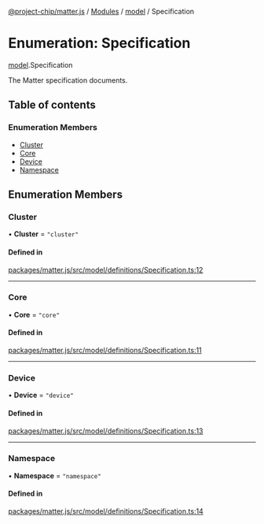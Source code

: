[@project-chip/matter.js](../README.md) / [Modules](../modules.md) / [model](../modules/model.md) / Specification

# Enumeration: Specification

[model](../modules/model.md).Specification

The Matter specification documents.

## Table of contents

### Enumeration Members

- [Cluster](model.Specification-1.md#cluster)
- [Core](model.Specification-1.md#core)
- [Device](model.Specification-1.md#device)
- [Namespace](model.Specification-1.md#namespace)

## Enumeration Members

### Cluster

• **Cluster** = ``"cluster"``

#### Defined in

[packages/matter.js/src/model/definitions/Specification.ts:12](https://github.com/project-chip/matter.js/blob/904d0c9b952b91f28a21803759c5e5c66ee4d272/packages/matter.js/src/model/definitions/Specification.ts#L12)

___

### Core

• **Core** = ``"core"``

#### Defined in

[packages/matter.js/src/model/definitions/Specification.ts:11](https://github.com/project-chip/matter.js/blob/904d0c9b952b91f28a21803759c5e5c66ee4d272/packages/matter.js/src/model/definitions/Specification.ts#L11)

___

### Device

• **Device** = ``"device"``

#### Defined in

[packages/matter.js/src/model/definitions/Specification.ts:13](https://github.com/project-chip/matter.js/blob/904d0c9b952b91f28a21803759c5e5c66ee4d272/packages/matter.js/src/model/definitions/Specification.ts#L13)

___

### Namespace

• **Namespace** = ``"namespace"``

#### Defined in

[packages/matter.js/src/model/definitions/Specification.ts:14](https://github.com/project-chip/matter.js/blob/904d0c9b952b91f28a21803759c5e5c66ee4d272/packages/matter.js/src/model/definitions/Specification.ts#L14)
